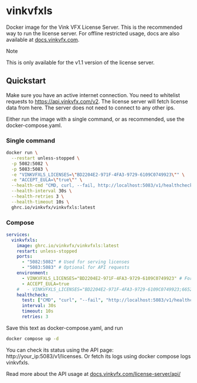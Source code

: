 # vinkvfxls
Docker image for the Vink VFX License Server. This is the recommended way to run the license server. For offline restricted usage, docs are also available at [docs.vinkvfx.com](https://docs.vinkvfx.com).

> [!NOTE]  
> This is only available for the v1.1 version of the license server.

## Quickstart
Make sure you have an active internet connection. You need to whitelist requests to https://api.vinkvfx.com/v2. The license server will fetch license data from here. The server does not need to connect to any other ips.

Either run the image with a single command, or as recommended, use the docker-compose.yaml.

### Single command
```bash
docker run \
  --restart unless-stopped \
  -p 5082:5082 \
  -p 5083:5083 \
  -e "VINKVFXLS_LICENSES=\"BD2204E2-971F-4FA3-9729-6109C0749923\"" \
  -e "ACCEPT_EULA=\"true\"" \
  --health-cmd "CMD, curl, --fail, http://localhost:5083/v1/healthcheck" \
  --health-interval 30s \
  --health-retries 3 \
  --health-timeout 10s \
  ghrc.io/vinkvfx/vinkvfxls:latest
```

### Compose
```yaml
services: 
  vinkvfxls:    
    image: ghrc.io/vinkvfx/vinkvfxls:latest   
    restart: unless-stopped
    ports:     
      - "5082:5082" # Used for serving licenses
      - "5083:5083" # Optional for API requests
    environment:
      - VINKVFXLS_LICENSES="BD2204E2-971F-4FA3-9729-6109C0749923" # For single licenses
      - ACCEPT_EULA=true
    #   - VINKVFXLS_LICENSES="BD2204E2-971F-4FA3-9729-6109C0749923;6652D1B6-D111-4F90-A6A5-C45BF160043D" For multiple licenses
    healthcheck:
      test: ["CMD", "curl", "--fail", "http://localhost:5083/v1/healthcheck"]
      interval: 30s
      timeout: 10s
      retries: 3

```

Save this text as docker-compose.yaml, and run
```bash
docker compose up -d
```

You can check its status using the API page: http://your_ip:5083/v1/licenses. Or fetch its logs using docker compose logs vinkvfxls.

Read more about the API usage at [docs.vinkvfx.com/license-server/api/](https://docs.vinkvfx.com/license-server/api/)



